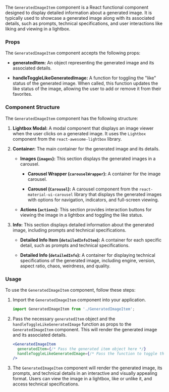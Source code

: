 The `GeneratedImageItem` component is a React functional component designed to display detailed information about a
generated image. It is typically used to showcase a generated image along with its associated details, such as prompts,
technical specifications, and user interactions like liking and viewing in a lightbox.

### Props

The `GeneratedImageItem` component accepts the following props:

- **generatedItem:** An object representing the generated image and its associated details.

- **handleToggleLikeGeneratedImage:** A function for toggling the "like" status of the generated image. When called,
  this function updates the like status of the image, allowing the user to add or remove it from their favorites.

### Component Structure

The `GeneratedImageItem` component has the following structure:

1. **Lightbox Modal:** A modal component that displays an image viewer when the user clicks on a generated image. It
   uses the `Lightbox` component from the `react-awesome-lightbox` library.

2. **Container:** The main container for the generated image and its details.

    - **Images (`images`):** This section displays the generated images in a carousel.

        - **Carousel Wrapper (`carouselWrapper`):** A container for the image carousel.

        - **Carousel (`Carousel`):** A carousel component from the `react-material-ui-carousel` library that displays
          the generated images with options for navigation, indicators, and full-screen viewing.

    - **Actions (`actions`):** This section provides interaction buttons for viewing the image in a lightbox and
      toggling the like status.

3. **Info:** This section displays detailed information about the generated image, including prompts and technical
   specifications.

    - **Detailed Info Item (`detailedInfoItem`):** A container for each specific detail, such as prompts and technical
      specifications.

    - **Detailed Info (`detailedInfo`):** A container for displaying technical specifications of the generated image,
      including engine, version, aspect ratio, chaos, weirdness, and quality.

### Usage

To use the `GeneratedImageItem` component, follow these steps:

1. Import the `GeneratedImageItem` component into your application.

   ```jsx static
   import GeneratedImageItem from './GeneratedImageItem';
   ```

2. Pass the necessary `generatedItem` object and the `handleToggleLikeGeneratedImage` function as props to
   the `GeneratedImageItem` component. This will render the generated image and its associated details.

   ```jsx static
   <GeneratedImageItem
     generatedItem={/* Pass the generated item object here */}
     handleToggleLikeGeneratedImage={/* Pass the function to toggle the like status */}
   />
   ```

3. The `GeneratedImageItem` component will render the generated image, its prompts, and technical details in an
   interactive and visually appealing format. Users can view the image in a lightbox, like or unlike it, and access
   technical specifications.
